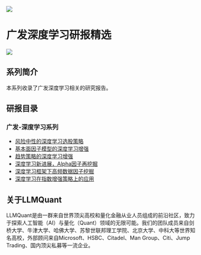 ![](https://fastly.jsdelivr.net/gh/bucketio/img11@main/2024/10/21/1729466068183-23134fce-3131-4262-b18c-f378d71af4f6.gif)

# 广发深度学习研报精选

![](https://fastly.jsdelivr.net/gh/bucketio/img9@main/2024/10/20/1729465031968-b3c8959e-1d37-4b8a-91b1-b0b0dfe25143.png)


## 系列简介

本系列收录了广发深度学习相关的研究报告。

## 研报目录

### 广发-深度学习系列

- [风险中性的深度学习选股策略](https://asset.quant-wiki.com/pdf/%E5%B9%BF%E5%8F%91%E6%B7%B1%E5%BA%A6%E5%AD%A6%E4%B9%A0%E7%A0%94%E7%A9%B6%E6%8A%A5%E5%91%8A5%EF%BC%9A%E9%A3%8E%E9%99%A9%E4%B8%AD%E6%80%A7%E7%9A%84%E6%B7%B1%E5%BA%A6%E5%AD%A6%E4%B9%A0%E9%80%89%E8%82%A1%E7%AD%96%E7%95%A5.pdf)
- [基本面因子模型的深度学习增强](https://asset.quant-wiki.com/pdf/%E5%B9%BF%E5%8F%91%E6%B7%B1%E5%BA%A6%E5%AD%A6%E4%B9%A0%E7%A0%94%E7%A9%B6%E6%8A%A5%E5%91%8A8%EF%BC%9A%E5%9F%BA%E6%9C%AC%E9%9D%A2%E5%9B%A0%E5%AD%90%E6%A8%A1%E5%9E%8B%E7%9A%84%E6%B7%B1%E5%BA%A6%E5%AD%A6%E4%B9%A0%E5%A2%9E%E5%BC%BA.pdf)
- [趋势策略的深度学习增强](https://asset.quant-wiki.com/pdf/%E5%B9%BF%E5%8F%91%E6%B7%B1%E5%BA%A6%E5%AD%A6%E4%B9%A0%E7%A0%94%E7%A9%B6%E6%8A%A5%E5%91%8A4%EF%BC%9A%E8%B6%8B%E5%8A%BF%E7%AD%96%E7%95%A5%E7%9A%84%E6%B7%B1%E5%BA%A6%E5%AD%A6%E4%B9%A0%E5%A2%9E%E5%BC%BA.pdf)
- [深度学习新进展，Alpha因子再挖掘](https://asset.quant-wiki.com/pdf/%E5%B9%BF%E5%8F%91%E6%B7%B1%E5%BA%A6%E5%AD%A6%E4%B9%A0%E7%A0%94%E7%A9%B6%E6%8A%A5%E5%91%8A3%EF%BC%9A%E6%B7%B1%E5%BA%A6%E5%AD%A6%E4%B9%A0%E6%96%B0%E8%BF%9B%E5%B1%95%EF%BC%8CAlpha%E5%9B%A0%E5%AD%90%E5%86%8D%E6%8C%96%E6%8E%98.pdf)
- [深度学习框架下高频数据因子挖掘](https://asset.quant-wiki.com/pdf/%E5%B9%BF%E5%8F%91%E6%B7%B1%E5%BA%A6%E5%AD%A6%E4%B9%A0%E7%A0%94%E7%A9%B6%E6%8A%A5%E5%91%8A7%EF%BC%9A%E6%B7%B1%E5%BA%A6%E5%AD%A6%E4%B9%A0%E6%A1%86%E6%9E%B6%E4%B8%8B%E9%AB%98%E9%A2%91%E6%95%B0%E6%8D%AE%E5%9B%A0%E5%AD%90%E6%8C%96%E6%8E%98.pdf)
- [深度学习在指数增强策略上的应用](https://asset.quant-wiki.com/pdf/%E5%B9%BF%E5%8F%91%E6%B7%B1%E5%BA%A6%E5%AD%A6%E4%B9%A0%E7%A0%94%E7%A9%B6%E6%8A%A5%E5%91%8A6%EF%BC%9A%E6%B7%B1%E5%BA%A6%E5%AD%A6%E4%B9%A0%E5%9C%A8%E6%8C%87%E6%95%B0%E5%A2%9E%E5%BC%BA%E7%AD%96%E7%95%A5%E4%B8%8A%E7%9A%84%E5%BA%94%E7%94%A8.pdf)

## 关于LLMQuant

LLMQuant是由一群来自世界顶尖高校和量化金融从业人员组成的前沿社区，致力于探索人工智能（AI）与量化（Quant）领域的无限可能。我们的团队成员来自剑桥大学、牛津大学、哈佛大学、苏黎世联邦理工学院、北京大学、中科大等世界知名高校，外部顾问来自Microsoft、HSBC、Citadel、Man Group、Citi、Jump Trading、国内顶尖私募等一流企业。